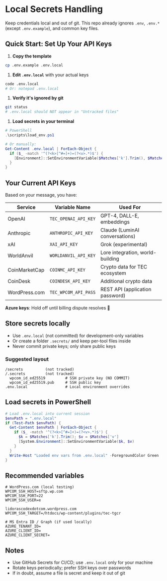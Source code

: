 # Local Secrets Handling

Keep credentials local and out of git. This repo already ignores `.env`, `.env.*` (except `.env.example`), and common key files.

## Quick Start: Set Up Your API Keys

1. **Copy the template**

```bash
cp .env.example .env.local
```

1. **Edit `.env.local`** with your actual keys

```bash
code .env.local
# Or: notepad .env.local
```

1. **Verify it's ignored by git**

```bash
git status
# .env.local should NOT appear in "Untracked files"
```

1. **Load secrets in your terminal**

```powershell
# PowerShell
.\scripts\load_env.ps1

# Or manually:
Get-Content .env.local | ForEach-Object {
  if ($_ -match '^(?<k>[^#=]+)=(?<v>.*)$') {
    [Environment]::SetEnvironmentVariable($Matches['k'].Trim(), $Matches['v'])
  }
}
```

## Your Current API Keys

Based on your message, you have:

| **Service** | **Variable Name** | **Used For** |
|-------------|-------------------|--------------|
| OpenAI | `TEC_OPENAI_API_KEY` | GPT-4, DALL-E, embeddings |
| Anthropic | `ANTHROPIC_API_KEY` | Claude (LuminAI conversations) |
| xAI | `XAI_API_KEY` | Grok (experimental) |
| WorldAnvil | `WORLDANVIL_API_KEY` | Lore integration, world-building |
| CoinMarketCap | `COINMC_API_KEY` | Crypto data for TEC ecosystem |
| CoinDesk | `COINDESK_API_KEY` | Additional crypto data |
| WordPress.com | `TEC_WPCOM_API_PASS` | REST API (application password) |

**Azure keys**: Hold off until billing dispute resolves 💸

## Store secrets locally

- Use `.env.local` (not committed) for development-only variables
- Or create a folder `.secrets/` and keep per-tool files inside
- Never commit private keys; only share public keys

### Suggested layout

```text
/secrets          (not tracked)
/.secrets         (not tracked)
  wpcom_id_ed25519         # SSH private key (NO COMMIT)
  wpcom_id_ed25519.pub     # SSH public key
.env.local                 # Local environment overrides
```

## Load secrets in PowerShell

```powershell
# Load .env.local into current session
$envPath = ".env.local"
if (Test-Path $envPath) {
  Get-Content $envPath | ForEach-Object {
    if ($_ -match '^(?<k>[^#=]+)=(?<v>.*)$') {
      $k = $Matches['k'].Trim(); $v = $Matches['v']
      [System.Environment]::SetEnvironmentVariable($k, $v)
    }
  }
  Write-Host "Loaded env vars from .env.local" -ForegroundColor Green
}
```

## Recommended variables

```env
# WordPress.com (local testing)
WPCOM_SSH_HOST=sftp.wp.com
WPCOM_SSH_PORT=22
WPCOM_SSH_USER=e

lidorascodexdotcom.wordpress.com
WPCOM_SSH_TARGET=/htdocs/wp-content/plugins/tec-tgcr

# MS Entra ID / Graph (if used locally)
AZURE_TENANT_ID=
AZURE_CLIENT_ID=
AZURE_CLIENT_SECRET=
```

## Notes

- Use GitHub Secrets for CI/CD; use `.env.local` only for your machine
- Rotate keys periodically; prefer SSH keys over passwords
- If in doubt, assume a file is secret and keep it out of git

